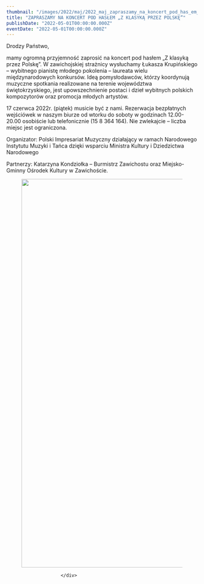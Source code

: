 ```yaml
---
thumbnail: "/images/2022/maj/2022_maj_zapraszamy_na_koncert_pod_has_em_z_klasyk_przez_polsk_2022_05_zapraszamy_na_koncert_pod_has_em_z_klasyk_przez_polsk_koncert-731x1024.jpg"
title: "ZAPRASZAMY NA KONCERT POD HASŁEM „Z KLASYKĄ PRZEZ POLSKĘ”"
publishDate: "2022-05-01T00:00:00.000Z"
eventDate: "2022-05-01T00:00:00.000Z"
---
```


<div class="entry-content">
							
							
<p>Drodzy Państwo,</p>



<p>mamy ogromną przyjemność zaprosić na koncert pod hasłem „Z klasyką przez Polskę”. W zawichojskiej strażnicy wysłuchamy Łukasza Krupińskiego – wybitnego pianistę młodego pokolenia – laureata wielu międzynarodowych konkursów. Ideą pomysłodawców, którzy koordynują muzyczne spotkania realizowane na terenie województwa świętokrzyskiego, jest upowszechnienie postaci i dzieł wybitnych polskich kompozytorów oraz promocja młodych artystów.</p>



<p>17 czerwca 2022r. (piątek) musicie być z nami. Rezerwacja bezpłatnych wejściówek w naszym biurze od wtorku do soboty w godzinach 12.00-20.00 osobiście lub telefonicznie (15 8 364 164). Nie zwlekajcie – liczba miejsc jest ograniczona.</p>



<p>Organizator: Polski Impresariat Muzyczny działający w ramach Narodowego Instytutu Muzyki i Tańca dzięki wsparciu Ministra Kultury i Dziedzictwa Narodowego</p>



<p>Partnerzy: Katarzyna Kondziołka – Burmistrz Zawichostu oraz Miejsko-Gminny Ośrodek Kultury w Zawichoście.</p>



<figure class="wp-block-image size-large"><a href="http://mgok-zawichost.pl/wp-content/uploads/2022/05/koncert.jpg"><img fetchpriority="high" decoding="async" width="731" height="1024" src="/images/2022/maj/2022_maj_zapraszamy_na_koncert_pod_has_em_z_klasyk_przez_polsk_2022_05_zapraszamy_na_koncert_pod_has_em_z_klasyk_przez_polsk_koncert-731x1024.jpg" alt="" class="wp-image-8699" srcset="/images/2022/maj/2022_maj_zapraszamy_na_koncert_pod_has_em_z_klasyk_przez_polsk_2022_05_zapraszamy_na_koncert_pod_has_em_z_klasyk_przez_polsk_koncert-731x1024.jpg 731w, /images/2022/maj/koncert-214x300.jpg 214w, /images/2022/maj/koncert-768x1075.jpg 768w, /images/2022/maj/koncert.jpg 800w" sizes="(max-width: 731px) 100vw, 731px"></a></figure>
						
						</div>
